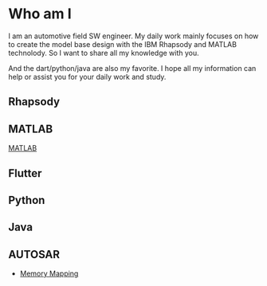 # Who am I

I am an automotive field SW engineer. My daily work mainly focuses on how to create the model base design with the IBM Rhapsody and MATLAB technolody. So I want to share all my knowledge with you.

And the dart/python/java are also my favorite. I hope all my information can help or assist you for your daily work and study.

## Rhapsody

## MATLAB

[MATLAB](MATLAB/index.md)

## Flutter

## Python

## Java

## AUTOSAR

* [Memory Mapping](AUTOSAR/memory_mapping.md)
